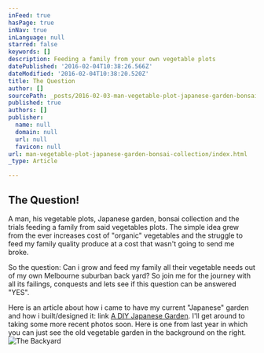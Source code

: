 ```yaml
---
inFeed: true
hasPage: true
inNav: true
inLanguage: null
starred: false
keywords: []
description: Feeding a family from your own vegetable plots
datePublished: '2016-02-04T10:38:26.566Z'
dateModified: '2016-02-04T10:38:20.520Z'
title: The Question
author: []
sourcePath: _posts/2016-02-03-man-vegetable-plot-japanese-garden-bonsai-collection.md
published: true
authors: []
publisher:
  name: null
  domain: null
  url: null
  favicon: null
url: man-vegetable-plot-japanese-garden-bonsai-collection/index.html
_type: Article

---
```

## The Question!

A man, his vegetable plots, Japanese garden, bonsai collection and the trials feeding a family from said vegetables plots.  The simple idea grew from the ever increases cost of "organic" vegetables and the struggle to feed my family quality produce at a cost that wasn't going to send me broke. 

So the question: Can i grow and feed my family all their vegetable needs out of my own Melbourne suburban back yard? So join me for the journey with all its failings, conquests and lets see if this question can be answered "YES". 

Here is an article about how i came to have my current "Japanese" garden and how i built/designed it: link [A DIY Japanese Garden][0]. I'll get around to taking some more recent photos soon. Here is one from last year in which you can just see the old vegetable garden in the background on the right.
![The Backyard](https://s3-us-west-2.amazonaws.com/the-grid-img/p/4cf9f7fec03c27c139b454faf05daa14f09d27b9.jpg)

[0]: http://thehome-journal.com/a-diy-japanese-garden/